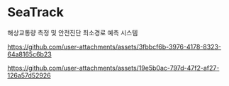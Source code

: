# SeaTrack
해상교통량 측정 및 안전진단 최소경로 예측 시스템





https://github.com/user-attachments/assets/3fbbcf6b-3976-4178-8323-64a8165c6b23



https://github.com/user-attachments/assets/19e5b0ac-797d-47f2-af27-126a57d52926

